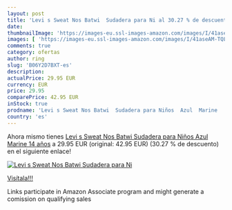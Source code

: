 ```yaml
---
layout: post
title: 'Levi s Sweat Nos Batwi  Sudadera para Ni al 30.27 % de descuento'
date: 
thumbnailImage: 'https://images-eu.ssl-images-amazon.com/images/I/41aseAM-TQL._SL200_.jpg'
images: [ 'https://images-eu.ssl-images-amazon.com/images/I/41aseAM-TQL._SL200_.jpg' ]
comments: true
category: ofertas
author: ring
slug: 'B06Y2D7BXT-es'
description:
actualPrice: 29.95 EUR
currency: EUR
price: 29.95
comparePrice: 42.95 EUR
inStock: true
prodname: 'Levi s Sweat Nos Batwi  Sudadera para Niños  Azul  Marine   14 años'
country: 'es'
---
```


Ahora mismo tienes [Levi s Sweat Nos Batwi  Sudadera para Niños  Azul  Marine   14 años](https://www.amazon.es/dp/B06Y2D7BXT/?tag=tolees-21) a 29.95 EUR (original: 42.95 EUR) (30.27 %  de descuento) en el siguiente enlace!

[![Levi s Sweat Nos Batwi  Sudadera para Ni](https://images-eu.ssl-images-amazon.com/images/I/41aseAM-TQL._SL200_.jpg)](https://www.amazon.es/dp/B06Y2D7BXT/?tag=tolees-21)

[Visítala!!!](https://www.amazon.es/dp/B06Y2D7BXT/?tag=tolees-21)

Links participate in Amazon Associate program and might generate a comission on qualifying sales
